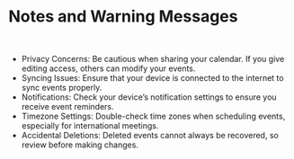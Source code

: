 #  Notes and Warning Messages  

<br>

+ Privacy Concerns: Be cautious when sharing your calendar. If you give editing access, others can modify your events.
+ Syncing Issues: Ensure that your device is connected to the internet to sync events properly.
+ Notifications: Check your device’s notification settings to ensure you receive event reminders.
+ Timezone Settings: Double-check time zones when scheduling events, especially for international meetings.
+ Accidental Deletions: Deleted events cannot always be recovered, so review before making changes.
